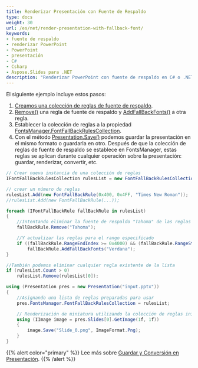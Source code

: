 ```yaml
---
title: Renderizar Presentación con Fuente de Respaldo
type: docs
weight: 30
url: /es/net/render-presentation-with-fallback-font/
keywords: 
- fuente de respaldo
- renderizar PowerPoint
- PowerPoint
- presentación
- C#
- Csharp
- Aspose.Slides para .NET
description: "Renderizar PowerPoint con fuente de respaldo en C# o .NET"
---
```


El siguiente ejemplo incluye estos pasos:

1. [Creamos una colección de reglas de fuente de respaldo](/slides/es/net/create-fallback-fonts-collection/).
1. [Remove()](https://reference.aspose.com/slides/net/aspose.slides/fontfallbackrule/methods/remove) una regla de fuente de respaldo y [AddFallBackFonts()](https://reference.aspose.com/slides/net/aspose.slides/fontfallbackrule/methods/addfallbackfonts) a otra regla.
1. Establecer la colección de reglas a la propiedad [FontsManager.FontFallBackRulesCollection](https://reference.aspose.com/slides/net/aspose.slides/fontsmanager/properties/fontfallbackrulescollection).
1. Con el método [Presentation.Save()](https://reference.aspose.com/slides/net/aspose.slides.presentation/save/methods/4) podemos guardar la presentación en el mismo formato o guardarla en otro. Después de que la colección de reglas de fuente de respaldo se establece en FontsManager, estas reglas se aplican durante cualquier operación sobre la presentación: guardar, renderizar, convertir, etc.

```c#
// Crear nueva instancia de una colección de reglas
IFontFallBackRulesCollection rulesList = new FontFallBackRulesCollection();

// crear un número de reglas
rulesList.Add(new FontFallBackRule(0x400, 0x4FF, "Times New Roman"));
//rulesList.Add(new FontFallBackRule(...));

foreach (IFontFallBackRule fallBackRule in rulesList)
{
	//Intentando eliminar la fuente de respaldo "Tahoma" de las reglas cargadas
	fallBackRule.Remove("Tahoma");

	//Y actualizar las reglas para el rango especificado
	if ((fallBackRule.RangeEndIndex >= 0x4000) && (fallBackRule.RangeStartIndex < 0x5000))
		fallBackRule.AddFallBackFonts("Verdana");
}

//También podemos eliminar cualquier regla existente de la lista
if (rulesList.Count > 0)
	rulesList.Remove(rulesList[0]);

using (Presentation pres = new Presentation("input.pptx"))
{
    //Asignando una lista de reglas preparadas para usar
    pres.FontsManager.FontFallBackRulesCollection = rulesList;

    // Renderización de miniatura utilizando la colección de reglas inicializada y guardándola en PNG
    using (IImage image = pres.Slides[0].GetImage(1f, 1f))
    {
        image.Save("Slide_0.png", ImageFormat.Png);
    }
}
```

{{% alert color="primary" %}} 
Lee más sobre [Guardar y Conversión en Presentación](/slides/es/net/creating-saving-and-converting-a-presentation/).
{{% /alert %}}